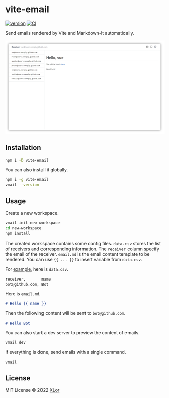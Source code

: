 # vite-email

[![version](https://img.shields.io/npm/v/vite-email?color=rgb%2850%2C203%2C86%29&label=vite-email)](https://www.npmjs.com/package/vite-email) [![CI](https://github.com/yjl9903/vite-email/actions/workflows/ci.yml/badge.svg)](https://github.com/yjl9903/vite-email/actions/workflows/ci.yml)

Send emails rendered by Vite and Markdown-It automatically.

<img src="./screenshot.png" alt="screenshot">

## Installation

```bash
npm i -D vite-email
```

You can also install it globally.

```bash
npm i -g vite-email
vmail --version
```

## Usage

Create a new workspace.

```bash
vmail init new-workspace
cd new-workspace
npm install
```

The created workspace contains some config files. `data.csv` stores the list of receivers and corresponding information. The `receiver` column specify the email of the receiver. `email.md` is the email content template to be rendered. You can use `{{ ... }}` to insert variable from `data.csv`.

For [example](https://github.com/yjl9903/vite-email/tree/main/example), here is `data.csv`.

```csv
receiver,       name
bot@github.com, Bot
```

Here is `email.md`.

```md
# Hello {{ name }}
```

Then the following content will be sent to `bot@github.com`.

```md
# Hello Bot
```

You can also start a dev server to preview the content of emails.

```bash
vmail dev
```

If everything is done, send emails with a single command.

```bash
vmail
```

## License

MIT License © 2022 [XLor](https://github.com/yjl9903)
